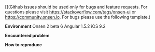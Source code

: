 [](Github issues should be used only for bugs and feature requests. For questions please visit https://stackoverflow.com/tags/onsen-ui or https://community.onsen.io. For bugs please use the following template.)

__Environment__
Onsen 2 beta 6
Angular 1.5.2
iOS 9.2

__Encountered problem__


__How to reproduce__

